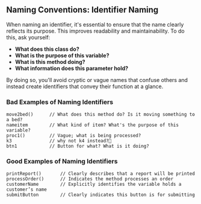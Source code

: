 ## Naming Conventions: Identifier Naming

When naming an identifier, it's essential to ensure that the name clearly reflects its purpose. This improves readability and maintainability. To do this, ask yourself:
- **What does this class do?**
- **What is the purpose of this variable?**
- **What is this method doing?**
- **What information does this parameter hold?**

By doing so, you'll avoid cryptic or vague names that confuse others and instead create identifiers that convey their function at a glance.

### Bad Examples of Naming Identifiers

```plaintext
move2bed()      // What does this method do? Is it moving something to a bed?
nameitem        // What kind of item? What's the purpose of this variable?
proc1()         // Vague; what is being processed?
k3              // why not k4 instead?🤔
btn1            // Button for what? What is it doing?
``` 

### Good Examples of Naming Identifiers

```plaintext
printReport()       // Clearly describes that a report will be printed
processOrder()      // Indicates the method processes an order
customerName        // Explicitly identifies the variable holds a customer’s name
submitButton        // Clearly indicates this button is for submitting
```